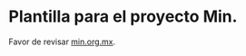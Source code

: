 Plantilla para el proyecto Min.
========================================================================

Favor de revisar [min.org.mx](http://min.org.mx).
